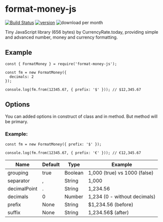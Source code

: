 # format-money-js
[![Build Status](https://travis-ci.org/dejurin/format-money-js.svg?branch=master)](https://travis-ci.org/dejurin/format-money-js)
[![version](https://img.shields.io/npm/v/format-money-js)](https://www.npmjs.com/package/format-money-js)
![download per month](https://img.shields.io/npm/dm/format-money-js)


Tiny JavaScript library (656 bytes) by CurrencyRate.today, providing simple and advanced number, money and currency formatting.

## Example

```
const { FormatMoney } = require('format-money-js');

const fm = new FormatMoney({
  decimals: 2
});

console.log(fm.from(12345.67, { prefix: '$' })); // $12,345.67
```

## Options

You can added options in construct of class and in method. But method will be primary.
### Example: 
```
const fm = new FormatMoney({ prefix: '$' });

console.log(fm.from(12345.67, { prefix: '€' })); // €12,345.67
```

| Name          | Default  | Type    | Example
|---------------|----------|---------|------------------------------|
| grouping      | true     | Boolean | 1,000 (true) vs 1000 (false) |
| separator     | ,        | String  | 1,000                        |
| decimalPoint  | .        | String  | 1,234.56                     |
| decimals      | 0        | Number  | 1,234 (0 - without decimals) |
| prefix        | None     | String  | $1,234.56 (before)           |
| suffix        | None     | String  | 1,234.56$ (after)            |
